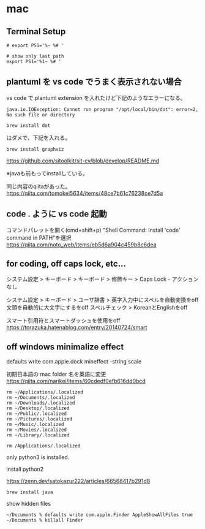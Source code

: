 # mac

## Terminal Setup

```shell
# export PS1='%~ %# '

# show only last path
export PS1='%1~ %# '
```

## plantuml を vs code でうまく表示されない場合

vs code で plantuml extension を入れたけど下記のようなエラーになる。

```shell
java.io.IOException: Cannot run program "/opt/local/bin/dot": error=2, No such file or directory
```

```shell
brew install dot
```
はダメで、下記を入れる。

```
brew install graphviz
```

<https://github.com/sitoolkit/sit-cv/blob/develop/README.md>

※javaも前もってinstallしている。

同じ内容のqiitaがあった。
<https://qiita.com/tomokei5634/items/48ce7b61c76238ce7d5a>

## code . ように vs code 起動

コマンドパレットを開く(cmd+shift+p)
"Shell Command: Install 'code' command in PATH"を選択
<https://qiita.com/noto_web/items/eb5d6a904c459b8c6dea>

## for coding, off caps lock, etc...

システム設定 > キーボード > キーボード > 修飾キー > Caps Lock - アクションなし

システム設定 > キーボード > ユーザ辞書 > 
英字入力中にスペルを自動変換をoff
文頭を自動的に大文字にするをoff
スペルチェック > KoreanとEnglishをoff

スマート引用符とスマートダッシュを使用をoff
https://torazuka.hatenablog.com/entry/20140724/smart

## off windows minimalize effect

defaults write com.apple.dock mineffect -string scale


初期日本語の mac folder 名を英語に変更
https://qiita.com/narikei/items/60cdedf0efb616dd0bcd

```
rm ~/Applications/.localized
rm ~/Documents/.localized
rm ~/Downloads/.localized
rm ~/Desktop/.localized
rm ~/Public/.localized
rm ~/Pictures/.localized
rm ~/Music/.localized
rm ~/Movies/.localized
rm ~/Library/.localized

rm /Applications/.localized
```

only python3 is installed.

install python2

https://zenn.dev/satokazur222/articles/66568417b291d8

```
brew install java
```

show hidden files
```
~/Documents % defaults write com.apple.Finder AppleShowAllFiles true
~/Documents % killall Finder
```




